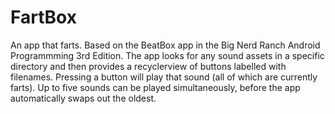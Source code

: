 FartBox
=======

An app that farts. Based on the BeatBox app in the Big Nerd Ranch Android Programmming 3rd Edition.
The app looks for any sound assets in a specific directory and then provides a recyclerview of buttons labelled with filenames.
Pressing a button will play that sound (all of which are currently farts). 
Up to five sounds can be played simultaneously, before the app automatically swaps out the oldest.
